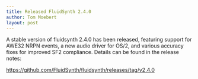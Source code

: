 ```yaml
---
title: Released FluidSynth 2.4.0
author: Tom Moebert
layout: post
---
```


A stable version of fluidsynth 2.4.0 has been released, featuring support for AWE32 NRPN events, a new audio driver for OS/2, and various accuracy fixes for improved SF2 compliance. Details can be found in the release notes:

<https://github.com/FluidSynth/fluidsynth/releases/tag/v2.4.0>

